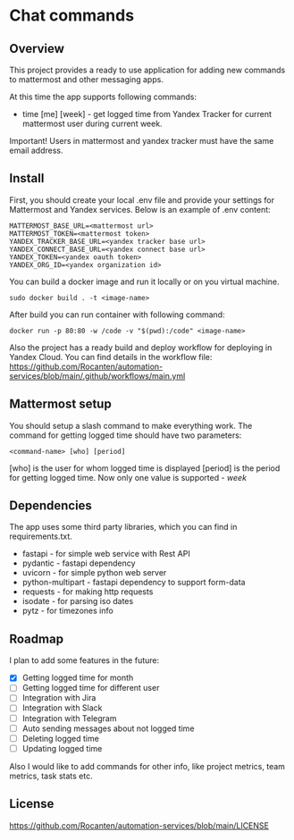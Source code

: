 # Chat commands

## Overview
This project provides a ready to use application for adding new commands to mattermost and other messaging apps.

At this time the app supports following commands:
* time [me] [week] - get logged time from Yandex Tracker for current mattermost user during current week.

Important! Users in mattermost and yandex tracker must have the same email address.

## Install
First, you should create your local .env file and provide your settings for Mattermost and Yandex services. Below is an example of .env content:

    MATTERMOST_BASE_URL=<mattermost url>
    MATTERMOST_TOKEN=<mattermost token>
    YANDEX_TRACKER_BASE_URL=<yandex tracker base url>
    YANDEX_CONNECT_BASE_URL=<yandex connect base url>
    YANDEX_TOKEN=<yandex oauth token>
    YANDEX_ORG_ID=<yandex organization id>

You can build a docker image and run it locally or on you virtual machine.

    sudo docker build . -t <image-name>
    
After build you can run container with following command:

    docker run -p 80:80 -w /code -v "$(pwd):/code" <image-name>

Also the project has a ready build and deploy workflow for deploying in Yandex Cloud. You can find details in the workflow file: https://github.com/Rocanten/automation-services/blob/main/.github/workflows/main.yml

## Mattermost setup
You should setup a slash command to make everything work. 
The command for getting logged time should have two parameters:

    <command-name> [who] [period]
[who] is the user for whom logged time is displayed
[period] is the period for getting logged time. Now only one value is supported - _week_

## Dependencies
The app uses some third party libraries, which you can find in requirements.txt.
* fastapi - for simple web service with Rest API
* pydantic - fastapi dependency
* uvicorn - for simple python web server
* python-multipart - fastapi dependency to support form-data
* requests - for making http requests
* isodate - for parsing iso dates
* pytz - for timezones info

## Roadmap
I plan to add some features in the future:
* [x] Getting logged time for month
* [ ] Getting logged time for different user
* [ ] Integration with Jira
* [ ] Integration with Slack
* [ ] Integration with Telegram
* [ ] Auto sending messages about not logged time
* [ ] Deleting logged time
* [ ] Updating logged time

Also I would like to add commands for other info, like project metrics, team metrics, task stats etc.
    
## License
https://github.com/Rocanten/automation-services/blob/main/LICENSE
